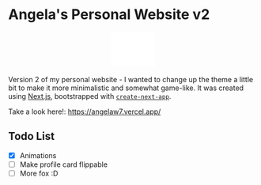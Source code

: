 # Angela's Personal Website v2

<div align="center">
<img src=public/fox.svg width=18%>
</div>

Version 2 of my personal website - I wanted to change up the theme a little bit to make it more minimalistic and somewhat game-like. It was created using [Next.js](https://nextjs.org/), bootstrapped with [`create-next-app`](https://github.com/vercel/next.js/tree/canary/packages/create-next-app).

Take a look here!: https://angelaw7.vercel.app/

## Todo List
- [x] Animations
- [ ] Make profile card flippable
- [ ] More fox :D
